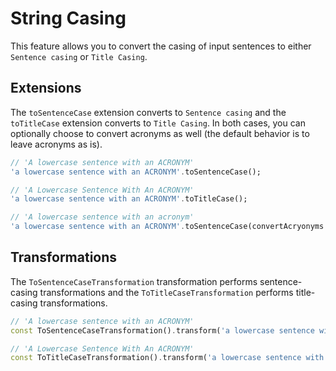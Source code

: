 # String Casing

This feature allows you to convert the casing of input sentences to either `Sentence casing` or `Title Casing`.

## Extensions

The `toSentenceCase` extension converts to `Sentence casing` and the `toTitleCase` extension converts to `Title Casing`. In both cases, you can optionally choose to convert acronyms as well (the default behavior is to leave acronyms as is).

```dart
// 'A lowercase sentence with an ACRONYM'
'a lowercase sentence with an ACRONYM'.toSentenceCase();

// 'A Lowercase Sentence With An ACRONYM'
'a lowercase sentence with an ACRONYM'.toTitleCase();

// 'A lowercase sentence with an acronym'
'a lowercase sentence with an ACRONYM'.toSentenceCase(convertAcryonyms: true);
```

## Transformations

The `ToSentenceCaseTransformation` transformation performs sentence-casing transformations and the `ToTitleCaseTransformation` performs title-casing transformations.

```dart
// 'A lowercase sentence with an ACRONYM'
const ToSentenceCaseTransformation().transform('a lowercase sentence with an ACRONYM', 'en');

// 'A Lowercase Sentence With An ACRONYM'
const ToTitleCaseTransformation().transform('a lowercase sentence with an ACRONYM', 'en');
```